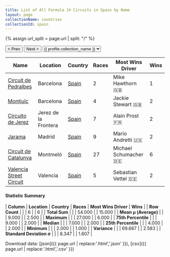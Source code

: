 ```yaml
---
title: List of All Formula 1® Circuits in Spain by Name
layout: page
collectionName: countries
collectionId: spain
---
```


{% assign url_split = page.url | split: "/" %}
<div id="collection-navigation">
<button onclick="selector.options[selector.selectedIndex-1].value && (window.location = selector.options[selector.selectedIndex-1].value);">&lt; Prev</button>
<button onclick="selector.options[selector.selectedIndex+1].value && (window.location = selector.options[selector.selectedIndex+1].value);">Next &gt;</button>
<select id="selector" onchange="this.options[this.selectedIndex].value && (window.location = this.options[this.selectedIndex].value);">
  {% for collectionId in site.data[page.collectionName].refs %}
    {% if collectionId == page.collectionId %}
      {% assign selected = "selected" %}
    {% else %}
      {% assign selected = "" %}
    {% endif %}
    {% assign profile = site.data[page.collectionName][collectionId].profile %}
    <option value="/f1/{{ page.collectionName }}/{{ collectionId }}/{{ url_split[4] }}" {{ selected }}>{{ profile.collection_name }}</option>
  {% endfor %}
</select>
</div>

| Name | Location | Country | Races | Most Wins Driver | Wins |
|--|--|--|--|--|--|
| [Circuit de Pedralbes](/f1/circuits/pedralbes) | Barcelona | [Spain](/f1/countries/spain) | 2 | Mike Hawthorn 🇬🇧 | 1 |
| [Montjuïc](/f1/circuits/montjuic) | Barcelona | [Spain](/f1/countries/spain) | 4 | Jackie Stewart 🇬🇧 | 2 |
| [Circuito de Jerez](/f1/circuits/jerez) | Jerez de la Frontera | [Spain](/f1/countries/spain) | 7 | Alain Prost 🇫🇷 | 2 |
| [Jarama](/f1/circuits/jarama) | Madrid | [Spain](/f1/countries/spain) | 9 | Mario Andretti 🇺🇸 | 2 |
| [Circuit de Catalunya](/f1/circuits/catalunya) | Montmeló | [Spain](/f1/countries/spain) | 27 | Michael Schumacher 🇩🇪 | 6 |
| [Valencia Street Circuit](/f1/circuits/valencia) | Valencia | [Spain](/f1/countries/spain) | 5 | Sebastian Vettel 🇩🇪 | 2 |

#### Statistic Summary

| **Column** | **Location** | **Country** | **Races** | **Most Wins Driver** | **Wins** |
| **Row Count** |  |  | 6 |  | 6 |
| **Total Sum** |  |  | 54.000 |  | 15.000 |
| **Mean μ (Average)** |  |  | 9.000 |  | 2.500 |
| **Maximum** |  |  | 27.000 |  | 6.000 |
| **75th Percentile** |  |  | 9.000 |  | 2.000 |
| **Median** |  |  | 7.000 |  | 2.000 |
| **25th Percentile** |  |  | 4.000 |  | 2.000 |
| **Minimum** |  |  | 2.000 |  | 1.000 |
| **Variance** |  |  | 69.667 |  | 2.583 |
| **Standard Deviation σ** |  |  | 8.347 |  | 1.607 |

Download data: [json]({{ page.url | replace:'.html','.json' }}), [csv]({{ page.url | replace:'.html','.csv' }})
